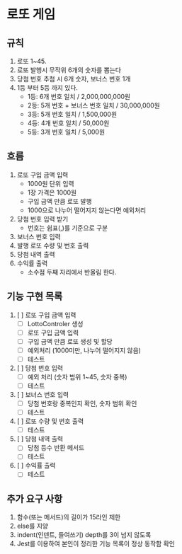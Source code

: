 # 로또 게임

## 규칙

1. 로또 1~45.
2. 로또 발행시 무작위 6개의 숫자를 뽑는다
3. 당첨 번호 추첨 시 6개 숫자, 보너스 번호 1개
4. 1등 부터 5등 까지 있다.
   - 1등: 6개 번호 일치 / 2,000,000,000원
   - 2등: 5개 번호 + 보너스 번호 일치 / 30,000,000원
   - 3등: 5개 번호 일치 / 1,500,000원
   - 4등: 4개 번호 일치 / 50,000원
   - 5등: 3개 번호 일치 / 5,000원

## 흐름

1. 로또 구입 금액 입력
   - 1000원 단위 입력
   - 1장 가격은 1000원
   - 구입 금액 만큼 로또 발행
   - 1000으로 나누어 떨어지지 않는다면 예외처리
2. 당첨 번호 입력 받기
   - 번호는 쉼표(,)를 기준으로 구분
3. 보너스 번호 입력
4. 발행 로또 수량 및 번호 출력
5. 당첨 내역 출력
6. 수익률 출력
   - 소수점 두째 자리에서 반올림 한다.

## 기능 구현 목록

1. [ ] 로또 구입 금액 입력
   - [ ] LottoControler 생성
   - [ ] 로또 구입 금액 입력
   - [ ] 구입 금액 만큼 로또 생성 및 할당
   - [ ] 예외처리 (1000미만, 나누어 떨어지지 않음)
   - [ ] 테스트
2. [ ] 당첨 번호 입력
   - [ ] 예외 처리 (숫자 범위 1~45, 숫자 중복)
   - [ ] 테스트
3. [ ] 보너스 번호 입력
   - [ ] 당첨 번호랑 중복인지 확인, 숫자 범위 확인
   - [ ] 테스트
4. [ ] 로또 수량 및 번호 출력
   - [ ] 테스트
5. [ ] 당첨 내역 출력
   - [ ] 당첨 등수 반환 메서드
   - [ ] 테스트
6. [ ] 수익률 출력
   - [ ] 테스트

## 추가 요구 사항

1. 함수(또는 메서드)의 길이가 15라인 제한
2. else를 지양
3. indent(인덴트, 들여쓰기) depth를 3이 넘지 않도록
4. Jest를 이용하여 본인이 정리한 기능 목록이 정상 동작함 확인
